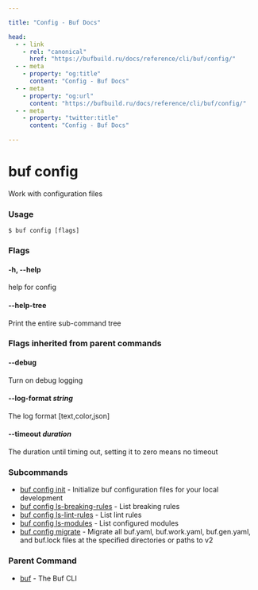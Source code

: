 ```yaml
---

title: "Config - Buf Docs"

head:
  - - link
    - rel: "canonical"
      href: "https://bufbuild.ru/docs/reference/cli/buf/config/"
  - - meta
    - property: "og:title"
      content: "Config - Buf Docs"
  - - meta
    - property: "og:url"
      content: "https://bufbuild.ru/docs/reference/cli/buf/config/"
  - - meta
    - property: "twitter:title"
      content: "Config - Buf Docs"

---
```


# buf config

Work with configuration files

### Usage

```console
$ buf config [flags]
```

### Flags

#### \-h, --help

help for config

#### \--help-tree

Print the entire sub-command tree

### Flags inherited from parent commands

#### \--debug

Turn on debug logging

#### \--log-format _string_

The log format \[text,color,json\]

#### \--timeout _duration_

The duration until timing out, setting it to zero means no timeout

### Subcommands

- [buf config init](init/) - Initialize buf configuration files for your local development
- [buf config ls-breaking-rules](ls-breaking-rules/) - List breaking rules
- [buf config ls-lint-rules](ls-lint-rules/) - List lint rules
- [buf config ls-modules](ls-modules/) - List configured modules
- [buf config migrate](migrate/) - Migrate all buf.yaml, buf.work.yaml, buf.gen.yaml, and buf.lock files at the specified directories or paths to v2

### Parent Command

- [buf](../) - The Buf CLI
